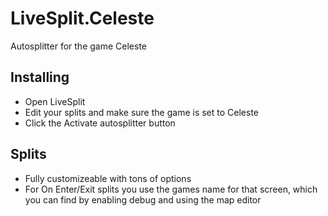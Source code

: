 # LiveSplit.Celeste
Autosplitter for the game Celeste

## Installing
  - Open LiveSplit
  - Edit your splits and make sure the game is set to Celeste
  - Click the Activate autosplitter button

## Splits
  - Fully customizeable with tons of options
  - For On Enter/Exit splits you use the games name for that screen, which you can find by enabling debug and using the map editor